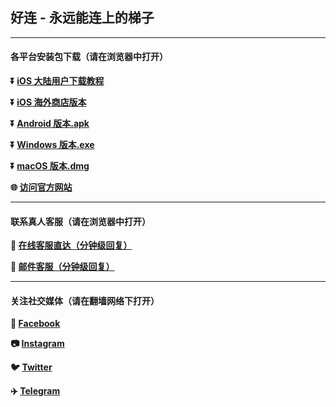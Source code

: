 ## 好连 - 永远能连上的梯子 #
- - - -
#### 各平台安装包下载（请在浏览器中打开）

**:arrow_double_down: [iOS 大陆用户下载教程](https://lets-contact.onelink.me/0dzS/3my1vynb)** 

**:arrow_double_down: [iOS 海外商店版本](https://lets-contact.onelink.me/0dzS/5zggrqgp)**

**:arrow_double_down: [Android 版本.apk](https://lets-contact.onelink.me/0dzS/i809x9ah)**

**:arrow_double_down: [Windows 版本.exe](https://lets-contact.onelink.me/0dzS/rin2hr10)**

**:arrow_double_down: [macOS 版本.dmg](https://lets-contact.onelink.me/0dzS/ec04g6tl)**

**:globe_with_meridians: [访问官方网站](https://lets-contact.onelink.me/0dzS/kf8su4wr)** 
- - - -
#### 联系真人客服（请在浏览器中打开）

**:speech_balloon: [在线客服直达（分钟级回复）](https://help.stnrun.art/letsvpn-world/en/collections/1611781-%E4%B8%AD%E6%96%87%E5%B8%AE%E5%8A%A9)**

**:e-mail: [邮件客服（分钟级回复）](mailto:letsvpn@rbox.me)**
- - - -
#### 关注社交媒体（请在翻墙网络下打开）
**:couple: [Facebook](https://www.facebook.com/letsvpn/)** 

**:camera: [Instagram](https://www.instagram.com/letsvpn/)**

**:bird: [Twitter](https://twitter.com/letsvpn)** 

**:airplane: [Telegram](http://t.me/letsvpn11)**
###
